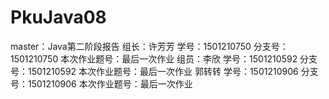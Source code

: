 # PkuJava08
master：Java第二阶段报告
组长：许芳芳 学号：1501210750 分支号：1501210750 本次作业题号：最后一次作业
组员：李欣   学号：1501210592 分支号：1501210592 本次作业题号：最后一次作业
      郭转转 学号：1501210906 分支号：1501210906 本次作业题号：最后一次作业 

